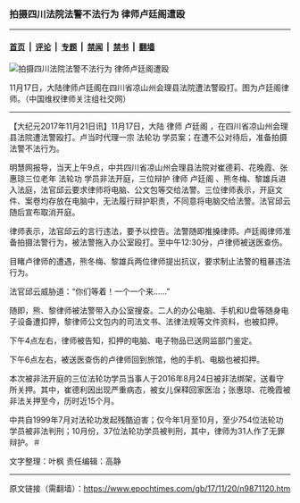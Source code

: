 ### 拍摄四川法院法警不法行为 律师卢廷阁遭殴

---

#### [首页](../../../..?n9871120) &nbsp;|&nbsp; [评论](../../../../../epoch-comment?n9871120) &nbsp;|&nbsp; [专题](../../../../../epoch-special?n9871120) &nbsp;|&nbsp; [禁闻](../../../../../epoch-news?n9871120) &nbsp;|&nbsp; [禁书](../../../../../books?n9871120) &nbsp;|&nbsp; [翻墙](https://github.com/gfw-breaker/nogfw/blob/master/README.md?n9871120)


<div><img alt="拍摄四川法院法警不法行为 律师卢廷阁遭殴" class="attachment-djy_600_400 size-djy_600_400 wp-post-image" src="https://i.epochtimes.com/assets/uploads/2017/11/image-2-600x349.jpg"/>
<div class="caption">
 <p>
  11月17日，大陆律师卢廷阁在四川省凉山州会理县法院遭法警殴打。图为卢廷阁律师。（中国维权律师关注组社交网）
 </p>
</div></div><hr/><div class="post_content" id="artbody" itemprop="articleBody">
 <!-- article content begin -->
 <p>
  【大纪元2017年11月21日讯】11月17日，大陆
  <ok href="https://www.epochtimes.com/gb/tag/%E5%BE%8B%E5%B8%88.html">
   律师
  </ok>
  <ok href="https://www.epochtimes.com/gb/tag/%E5%8D%A2%E5%BB%B7%E9%98%81.html">
   卢廷阁
  </ok>
  ，在四川省凉山州会理县法院遭法警殴打。卢当时代理一宗
  <ok href="https://www.epochtimes.com/gb/tag/%E6%B3%95%E8%BD%AE%E5%8A%9F.html">
   法轮功
  </ok>
  学员案；在遭不公对待后，准备拍摄法警不法行为。
 </p>
 <p>
  明慧网报导，当天上午9点，中共四川省凉山州会理县法院对崔德莉、花晚霞、张惠琼三位老年
  <ok href="https://www.epochtimes.com/gb/tag/%E6%B3%95%E8%BD%AE%E5%8A%9F.html">
   法轮功
  </ok>
  学员非法开庭，三位辩护
  <ok href="https://www.epochtimes.com/gb/tag/%E5%BE%8B%E5%B8%88.html">
   律师
  </ok>
  <ok href="https://www.epochtimes.com/gb/tag/%E5%8D%A2%E5%BB%B7%E9%98%81.html">
   卢廷阁
  </ok>
  、熊冬梅、黎雄兵进入法庭，法官邱云要求律师将电脑、公文包等交给法警。三位律师表示，开庭文件、案卷均存放在电脑中，无法履行辩护职责，不同意将电脑交给法警。法官邱云随后宣布取消开庭。
 </p>
 <p>
  律师表示，法官邱云的言行违法，要予以控告。法警随即推搡律师。卢廷阁律师准备拍摄法警行为，被法警拖入办公室殴打。至中午12:30分，卢律师被送医查伤。
 </p>
 <p>
  目睹卢律师的遭遇，熊冬梅、黎雄兵两位律师提出抗议，要求制止法警的粗暴违法行为。
 </p>
 <p>
  法官邱云威胁道：“你们等着！一个一个来……”
 </p>
 <p>
  随即，熊、黎律师被法警带入办公室搜查。二人的办公电脑、手机和U盘等随身电子设备遭扣押，黎律师公文包内的司法文书、法律法规等文件资料，也被扣押。
 </p>
 <p>
  下午4点左右，律师被告知，扣押的电脑、电子物品已送网监部门鉴定。
 </p>
 <p>
  下午6点左右，被送医查伤的卢律师回到旅馆，他的手机、电脑也被扣押。
 </p>
 <p>
  本次被非法开庭的三位法轮功学员当事人于2016年8月24日被非法绑架，送看守所关押。其中，崔德利因出现严重病态，被女儿保释回家医治；张惠琼、花晚霞被非法关押至今，历时近15个月。
 </p>
 <p>
  中共自1999年7月对法轮功发起残酷迫害；仅今年1月至10月，至少754位法轮功学员被非法判刑；10月份，37位法轮功学员被判刑，其中，律师为31人作了无罪辩护。＃
 </p>
 <p>
  文字整理：叶枫 责任编辑：高静
 </p>
 <!-- article content end -->
 <div id="below_article_ad">
 </div>
</div>


---

原文链接（需翻墙）：https://www.epochtimes.com/gb/17/11/20/n9871120.htm